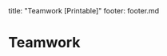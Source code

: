 <frontmatter>
title: "Teamwork [Printable]"
footer: footer.md
</frontmatter>

<link rel="stylesheet" href="{{baseUrl}}/css/textbook.css">

<div class="website-content">

<div id="main">

# Teamwork

<include src="teamStructures/unit-inParent-asFlat-print.md" boilerplate />

</div>

</div>
